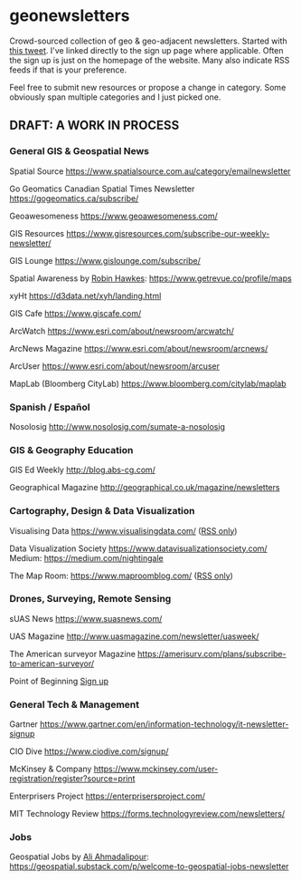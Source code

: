 # geonewsletters
Crowd-sourced collection of geo &amp; geo-adjacent newsletters. Started with [this tweet](https://twitter.com/KiriCarini/status/1309974962426376192).
I've linked directly to the sign up page where applicable. Often the sign up is just on the homepage of the website. Many also indicate RSS feeds if that is your preference. 

Feel free to submit new resources or propose a change in category. Some obviously span multiple categories and I just picked one.

## DRAFT: A WORK IN PROCESS

### General GIS & Geospatial News

Spatial Source https://www.spatialsource.com.au/category/emailnewsletter

Go Geomatics Canadian Spatial Times Newsletter https://gogeomatics.ca/subscribe/

Geoawesomeness https://www.geoawesomeness.com/

GIS Resources https://www.gisresources.com/subscribe-our-weekly-newsletter/

GIS Lounge https://www.gislounge.com/subscribe/

Spatial Awareness by [Robin Hawkes](https://twitter.com/robhawkes):  https://www.getrevue.co/profile/maps

xyHt https://d3data.net/xyh/landing.html

GIS Cafe https://www.giscafe.com/

ArcWatch https://www.esri.com/about/newsroom/arcwatch/

ArcNews Magazine https://www.esri.com/about/newsroom/arcnews/

ArcUser https://www.esri.com/about/newsroom/arcuser

MapLab (Bloomberg CityLab) https://www.bloomberg.com/citylab/maplab

### Spanish / Español

Nosolosig http://www.nosolosig.com/sumate-a-nosolosig

### GIS & Geography Education

GIS Ed Weekly http://blog.abs-cg.com/

Geographical Magazine http://geographical.co.uk/magazine/newsletters

### Cartography, Design & Data Visualization

Visualising Data https://www.visualisingdata.com/ ([RSS only](https://www.visualisingdata.com/feed/))

Data Visualization Society https://www.datavisualizationsociety.com/
Medium: https://medium.com/nightingale

The Map Room: https://www.maproomblog.com/ ([RSS only](http://feeds.feedburner.com/maproom))

### Drones, Surveying, Remote Sensing

sUAS News https://www.suasnews.com/

UAS Magazine http://www.uasmagazine.com/newsletter/uasweek/

The American surveyor Magazine https://amerisurv.com/plans/subscribe-to-american-surveyor/

Point of Beginning [Sign up](https://webforms.omeda.com/pob/r-paid.do?returnurl=https://www.pobonline.com/user/omeda&p=POBPAID&_ga=2.196656876.1199010476.1603422832-1558881755.1603422832)

### General Tech & Management

Gartner https://www.gartner.com/en/information-technology/it-newsletter-signup

CIO Dive https://www.ciodive.com/signup/

McKinsey & Company https://www.mckinsey.com/user-registration/register?source=print

Enterprisers Project https://enterprisersproject.com/

MIT Technology Review https://forms.technologyreview.com/newsletters/

### Jobs

Geospatial Jobs by [Ali Ahmadalipour](https://twitter.com/hydroclimali):  https://geospatial.substack.com/p/welcome-to-geospatial-jobs-newsletter
